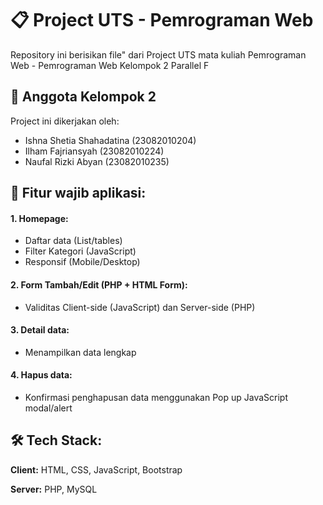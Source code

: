 # 📋 Project UTS - Pemrograman Web
Repository ini berisikan file" dari Project UTS mata kuliah Pemrograman Web - Pemrograman Web Kelompok 2 Parallel F


## 👥 Anggota Kelompok 2

Project ini dikerjakan oleh:

- Ishna Shetia Shahadatina (23082010204)
- Ilham Fajriansyah        (23082010224)
- Naufal Rizki Abyan       (23082010235)


## 🎯 Fitur wajib aplikasi:

#### 1. Homepage:
- Daftar data (List/tables)
- Filter Kategori (JavaScript)
- Responsif (Mobile/Desktop)

#### 2. Form Tambah/Edit (PHP + HTML Form):
- Validitas Client-side (JavaScript) dan Server-side (PHP)

#### 3. Detail data:
- Menampilkan data lengkap

#### 4. Hapus data:
- Konfirmasi penghapusan data menggunakan Pop up JavaScript modal/alert


## 🛠️ Tech Stack:

**Client:** HTML, CSS, JavaScript, Bootstrap

**Server:** PHP, MySQL
